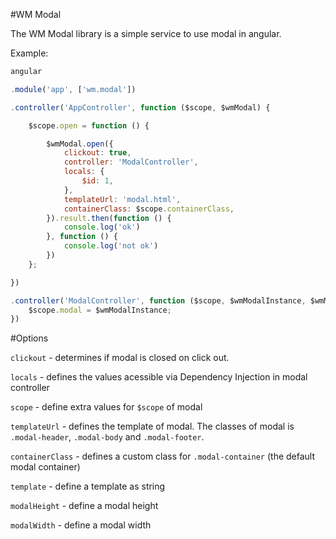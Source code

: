 #WM Modal

The WM Modal library is a simple service to use modal in angular.


Example:

```javascript
angular

.module('app', ['wm.modal'])

.controller('AppController', function ($scope, $wmModal) {

    $scope.open = function () {

        $wmModal.open({
            clickout: true,
            controller: 'ModalController',
            locals: {
                $id: 1,
            },
            templateUrl: 'modal.html',
            containerClass: $scope.containerClass,
        }).result.then(function () {
            console.log('ok')
        }, function () {
            console.log('not ok')
        })
    };

})

.controller('ModalController', function ($scope, $wmModalInstance, $wmModal, $id) {
    $scope.modal = $wmModalInstance;
})
```



#Options

`clickout` - determines if modal is closed on click out.

`locals` - defines the values acessible via Dependency Injection in modal controller

`scope` - define extra values for `$scope` of modal

`templateUrl` - defines the template of modal. The classes of modal is `.modal-header`, `.modal-body` and `.modal-footer`.

`containerClass` - defines a custom class for `.modal-container` (the default modal container)

`template` - define a template as string

`modalHeight` - define a modal height

`modalWidth` - define a modal width